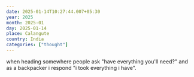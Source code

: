 ```yaml
---
date: 2025-01-14T10:27:44.007+05:30
year: 2025
month: 2025-01
day: 2025-01-14
place: Calangute
country: India
categories: ["thought"]
---
```

when heading somewhere people ask "have everything you'll need?" and as a backpacker i respond "i took everything i have".
